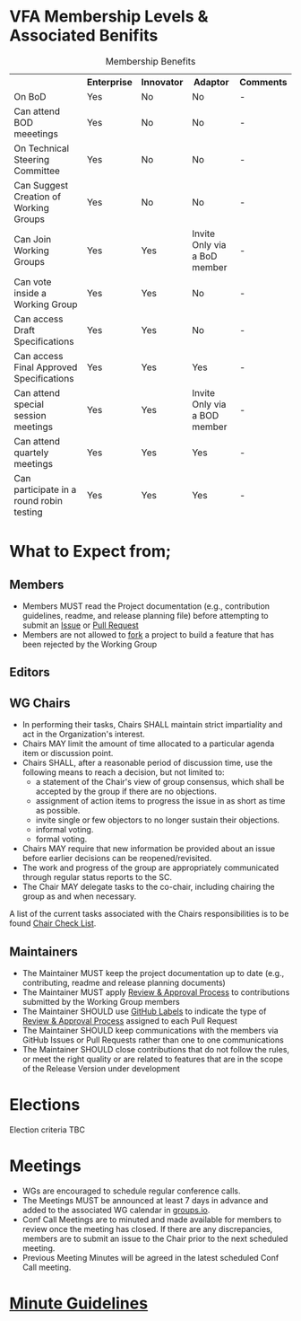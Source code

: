 #  VFA Membership Levels & Associated Benifits

<table>
  <caption>Membership Benefits</caption>
  <thead>
    <tr>
        <th></th>
        <th>Enterprise</th>
        <th>Innovator</th>
        <th>Adaptor</th>
        <th>Comments</th>
    </tr>
    <tr>
        <td>On BoD</td>
        <td>Yes</td>
        <td>No</td>
        <td>No</td>
        <td>-</td>
    </tr>
    <tr>
        <td>Can attend BOD meeetings</td>
        <td>Yes</td>
        <td>No</td>
        <td>No</td>
        <td>-</td>
    </tr>
    <tr>
        <td>On Technical Steering Committee</td>
        <td>Yes</td>
        <td>No</td>
        <td>No</td>
        <td>-</td>
    </tr>
    <tr>
        <td>Can Suggest Creation of Working Groups</td>
        <td>Yes</td>
        <td>No</td>
        <td>No</td>
        <td>-</td>
    </tr>
    <tr>
        <td>Can Join Working Groups</td>
        <td>Yes</td>
        <td>Yes</td>
        <td>Invite Only via a BoD member</td>
        <td>-</td>
    </tr>
    <tr>
        <td>Can vote inside a Working Group</td>
        <td>Yes</td>
        <td>Yes</td>
        <td>No</td>
        <td>-</td>
    </tr>	  
    <tr>
        <td>Can access Draft Specifications</td>
        <td>Yes</td>
        <td>Yes</td>
        <td>No</td>
        <td>-</td>
    </tr>
    <tr>
        <td>Can access Final Approved Specifications</td>
        <td>Yes</td>
        <td>Yes</td>
        <td>Yes</td>
        <td>-</td>
    </tr>
    <tr>
        <td>Can attend special session meetings</td>
        <td>Yes</td>
        <td>Yes</td>
        <td>Invite Only via a BOD member</td>
        <td>-</td>
    </tr>
    <tr>
        <td>Can attend quartely meetings</td>
        <td>Yes</td>
        <td>Yes</td>
        <td>Yes</td>
        <td>-</td>
    </tr>
    <tr>
        <td>Can participate in a round robin testing</td>
        <td>Yes</td>
        <td>Yes</td>
        <td>Yes</td>
        <td>-</td>
    </tr>
  </tbody>
</table>


# What to Expect from;

## Members 
* Members MUST read the Project documentation (e.g., contribution guidelines, readme, and release planning file) before attempting to submit an [Issue](https://docs.github.com/en/free-pro-team@latest/github/managing-your-work-on-github/creating-an-issue) or [Pull Request](https://docs.github.com/en/free-pro-team@latest/github/collaborating-with-issues-and-pull-requests/creating-a-pull-request)
* Members are not allowed to [fork](https://docs.github.com/en/free-pro-team@latest/github/writing-on-github/forking-and-cloning-gists#forking-gists) a project to build a feature that has been rejected by the Working Group

## Editors

## WG Chairs

* In performing their tasks, Chairs SHALL maintain strict impartiality and act in the Organization's interest.
* Chairs MAY limit the amount of time allocated to a particular agenda item or discussion point.
* Chairs SHALL, after a reasonable period of discussion time, use the following means to reach a decision, but not limited to:
  * a statement of the Chair's view of group consensus, which shall be accepted by the group if there are no objections.
  * assignment of action items to progress the issue in as short as time as possible.
  * invite single or few objectors to no longer sustain their objections.
  * informal voting.
  * formal voting.
* Chairs MAY require that new information be provided about an issue before earlier decisions can be reopened/revisited.
* The work and progress of the group are appropriately communicated through regular status reports to the SC.
* The Chair MAY delegate tasks to the co-chair, including chairing the group as and when necessary.
 
 A list of the current tasks associated with the Chairs responsibilities is to be found [Chair Check List]().

## Maintainers
* The Maintainer MUST keep the project documentation up to date (e.g., contributing, readme and release planning documents)
* The Maintainer MUST apply [Review & Approval Process]() to contributions submitted by the Working Group members
* The Maintainer SHOULD use [GitHub Labels]() to indicate the type of [Review & Approval Process]() assigned to each Pull Request
* The Maintainer SHOULD keep communications with the members via GitHub Issues or Pull Requests rather than one to one communications
* The Maintainer SHOULD close contributions that do not follow the rules, or meet the right quality or are related to features that are in the scope of the Release Version under development

# Elections
Election criteria TBC

# Meetings
* WGs are encouraged to schedule regular conference calls.
* The Meetings MUST be announced at least 7 days in advance and added to the associated WG calendar in [groups.io](https://volumetric.groups.io/g/main).
* Conf Call Meetings are to minuted and made available for members to review once the meeting has closed. If there are any discrepancies, members are to submit an issue to the Chair prior to the next scheduled meeting.
* Previous Meeting Minutes will be agreed in the latest scheduled Conf Call meeting.

# [Minute Guidelines](https://github.com/volumetricformat/the_way_we_work/blob/Initial_proposal/Support_Documentation/Minute_Guidelines.md)
